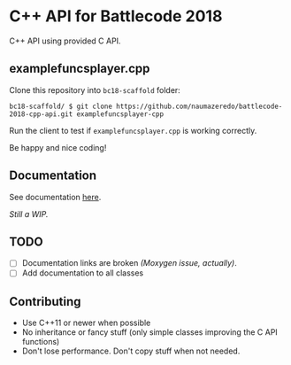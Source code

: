 # C++ API for Battlecode 2018

C++ API using provided C API.

## examplefuncsplayer.cpp

Clone this repository into `bc18-scaffold` folder:

```
bc18-scaffold/ $ git clone https://github.com/naumazeredo/battlecode-2018-cpp-api.git examplefuncsplayer-cpp
```

Run the client to test if `examplefuncsplayer.cpp` is working correctly.

Be happy and nice coding!

## Documentation

See documentation [here](https://github.com/naumazeredo/battlecode-2018-cpp-api/blob/docs/DOCUMENTATION.md).

_Still a WIP._

## TODO

- [ ] Documentation links are broken _(Moxygen issue, actually)_.
- [ ] Add documentation to all classes

## Contributing

- Use C++11 or newer when possible
- No inheritance or fancy stuff (only simple classes improving the C API
    functions)
- Don't lose performance. Don't copy stuff when not needed.
